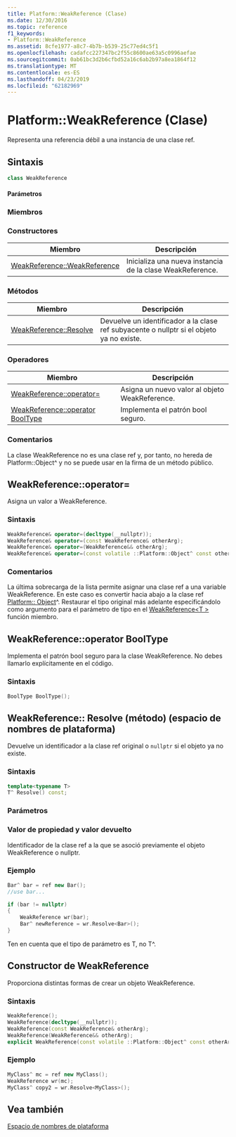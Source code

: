 ```yaml
---
title: Platform::WeakReference (Clase)
ms.date: 12/30/2016
ms.topic: reference
f1_keywords:
- Platform::WeakReference
ms.assetid: 8cfe1977-a8c7-4b7b-b539-25c77ed4c5f1
ms.openlocfilehash: cadafcc227347bc2f55c8600ae63a5c0996aefae
ms.sourcegitcommit: 0ab61bc3d2b6cfbd52a16c6ab2b97a8ea1864f12
ms.translationtype: MT
ms.contentlocale: es-ES
ms.lasthandoff: 04/23/2019
ms.locfileid: "62182969"
---
```

# <a name="platformweakreference-class"></a>Platform::WeakReference (Clase)

Representa una referencia débil a una instancia de una clase ref.

## <a name="syntax"></a>Sintaxis

```cpp
class WeakReference
```

#### <a name="parameters"></a>Parámetros

### <a name="members"></a>Miembros

### <a name="constructors"></a>Constructores

|Miembro|Descripción|
|------------|-----------------|
|[WeakReference::WeakReference](#ctor)|Inicializa una nueva instancia de la clase WeakReference.|

### <a name="methods"></a>Métodos

|Miembro|Descripción|
|------------|-----------------|
|[WeakReference::Resolve](#resolve)|Devuelve un identificador a la clase ref subyacente o nullptr si el objeto ya no existe.|

### <a name="operators"></a>Operadores

|Miembro|Descripción|
|------------|-----------------|
|[WeakReference::operator=](#operator-assign)|Asigna un nuevo valor al objeto WeakReference.|
|[WeakReference::operator BoolType](#booltype)|Implementa el patrón bool seguro.|

### <a name="remarks"></a>Comentarios

La clase WeakReference no es una clase ref y, por tanto, no hereda de Platform::Object^ y no se puede usar en la firma de un método público.

## <a name="operator-assign"></a> WeakReference::operator=

Asigna un valor a WeakReference.

### <a name="syntax"></a>Sintaxis

```cpp
WeakReference& operator=(decltype(__nullptr));
WeakReference& operator=(const WeakReference& otherArg);
WeakReference& operator=(WeakReference&& otherArg);
WeakReference& operator=(const volatile ::Platform::Object^ const otherArg);
```

### <a name="remarks"></a>Comentarios

La última sobrecarga de la lista permite asignar una clase ref a una variable WeakReference. En este caso es convertir hacia abajo a la clase ref [Platform:: Object](../cppcx/platform-object-class.md)^. Restaurar el tipo original más adelante especificándolo como argumento para el parámetro de tipo en el [WeakReference\<T >](#resolve) función miembro.

## <a name="booltype"></a> WeakReference::operator BoolType

Implementa el patrón bool seguro para la clase WeakReference. No debes llamarlo explícitamente en el código.

### <a name="syntax"></a>Sintaxis

```cpp
BoolType BoolType();
```

## <a name="resolve"></a> WeakReference:: Resolve (método) (espacio de nombres de plataforma)

Devuelve un identificador a la clase ref original o `nullptr` si el objeto ya no existe.

### <a name="syntax"></a>Sintaxis

```cpp
template<typename T>
T^ Resolve() const;
```

### <a name="parameters"></a>Parámetros

### <a name="property-valuereturn-value"></a>Valor de propiedad y valor devuelto

Identificador de la clase ref a la que se asoció previamente el objeto WeakReference o nullptr.

### <a name="example"></a>Ejemplo

```cpp
Bar^ bar = ref new Bar();
//use bar...

if (bar != nullptr)
{
    WeakReference wr(bar);
    Bar^ newReference = wr.Resolve<Bar>();
}
```

Ten en cuenta que el tipo de parámetro es T, no T^.

## <a name="ctor"></a> Constructor de WeakReference

Proporciona distintas formas de crear un objeto WeakReference.

### <a name="syntax"></a>Sintaxis

```cpp
WeakReference();
WeakReference(decltype(__nullptr));
WeakReference(const WeakReference& otherArg);
WeakReference(WeakReference&& otherArg);
explicit WeakReference(const volatile ::Platform::Object^ const otherArg);
```

### <a name="example"></a>Ejemplo

```cpp
MyClass^ mc = ref new MyClass();
WeakReference wr(mc);
MyClass^ copy2 = wr.Resolve<MyClass>();
```

## <a name="see-also"></a>Vea también

[Espacio de nombres de plataforma](../cppcx/platform-namespace-c-cx.md)

